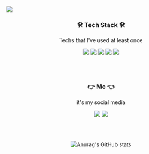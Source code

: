 <img src="https://capsule-render.vercel.app/api?type=waving&color=timeGradient&height=300&section=header&text=LeeChan();&fontSize=90" />


<h3 align="center">🛠 Tech Stack 🛠</h3>

<p align="center"> Techs that I've used at least once </p>

<p align="center"> <img src="https://img.shields.io/badge/C-A8B9CC?style=flat-square&logo=C&logoColor=white"/></a> <img src="https://img.shields.io/badge/Python-3776AB?style=flat-square&logo=Python&logoColor=white"/></a> <img src="https://img.shields.io/badge/C++-00599C?style=flat-square&logo=C%2B%2B&logoColor=white"/></a> <img src="https://img.shields.io/badge/JavaScript-F7DF1E?style=flat-square&logo=JavaScript&logoColor=white"/></a> <img src="https://img.shields.io/badge/GitHub-181717?style=flat-square&logo=GitHub&logoColor=white"/></a> </p>

<br>
<br>

<h3 align="center">👉  Me 👈</h3>

<p align="center"> it's my social media </p>

<p align="center"> <a href="https://www.instagram.com/05._.chani" target="_blank"><img src="https://img.shields.io/badge/instargram-E4405F?style=flat-square&logo=Instagram&logoColor=white"/></a> <a href="https://www.youtube.com/channel/UCmYS7qI6iTBRiwJbPAOnQ5A" target="_blank"><img src="https://img.shields.io/badge/youtube-FF0000?style=flat-square&logo=YouTube&logoColor=white"/></a> </p>

<br>
<br>

<div align="center">
  
![Anurag's GitHub stats](https://github-readme-stats.vercel.app/api?username=chanee917&show_icons=true&theme=radical)

</div>
